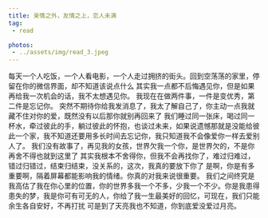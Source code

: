 ```yaml
---
title: 亲情之外，友情之上，恋人未满
tag:
 - read

photos:
 - ../assets/img/read_3.jpeg
---
```



每天一个人吃饭，一个人看电影，一个人走过拥挤的街头。回到空荡荡的家里，停留在你的微信界面，却不知道该说点什么
其实我一点都不后悔遇见你，但是如果再给我一次机会的话，我不太想遇见你。
我现在在做两件事，一件是变优秀，第二件是忘记你。
突然不期待你给我发消息了，我太了解自己了，你主动一点我就藏不住对你的爱，既然没有以后那你就别再回来了
我们睡过同一张床，喝过同一杯水，牵过彼此的手，躺过彼此的怀抱，也谈过未来，如果说遗憾那就是没能给彼此一个家，我不知道还要用多长时间去忘记你，我只知道我不会像爱你一样去爱别人了。
我们没有故事了，再见我的女孩，世界欠我一个你，是世界欠的，不是你
再舍不得也就到这里了
其实我根本不舍得你，但我不会再找你了，难过归难过，错过归错过，结束归结束，没关系的，这次，我真的要放下你了
是啊，你是有多重要啊，隔着屏幕都能影响我的情绪。你真的对我来说很重要。
我们之间终究是我高估了我在你心里的位置，你的世界多我一个不多，少我一个不少。你是我患得患失的梦，我是你可有可无的人，你给了我一生最美好的回忆，可现在，我们只能余生各自安好，不再打扰
可是到了天亮我也不知道，你到底爱没爱过月亮。